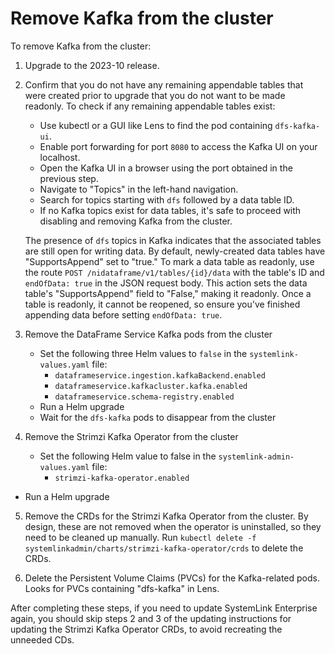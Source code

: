 # Remove Kafka from the cluster

To remove Kafka from the cluster:

1. Upgrade to the 2023-10 release.

2. Confirm that you do not have any remaining appendable tables that were created prior to upgrade that you do not want to be made readonly. To check if any remaining appendable tables exist:
    - Use kubectl or a GUI like Lens to find the pod containing `dfs-kafka-ui`.
    - Enable port forwarding for port `8080` to access the Kafka UI on your localhost.
    - Open the Kafka UI in a browser using the port obtained in the previous step.
    - Navigate to "Topics" in the left-hand navigation.
    - Search for topics starting with `dfs` followed by a data table ID.
    - If no Kafka topics exist for data tables, it's safe to proceed with disabling and removing Kafka from the cluster.

   The presence of `dfs` topics in Kafka indicates that the associated tables are still open for writing data. By default, newly-created data tables have "SupportsAppend" set to "true." To mark a data table as readonly, use the route `POST /nidataframe/v1/tables/{id}/data` with the table's ID and `endOfData: true` in the JSON request body. This action sets the data table's "SupportsAppend" field to "False," making it readonly. Once a table is readonly, it cannot be reopened, so ensure you've finished appending data before setting `endOfData: true`.

3. Remove the DataFrame Service Kafka pods from the cluster
    - Set the following three Helm values to `false` in the `systemlink-values.yaml` file:
      - `dataframeservice.ingestion.kafkaBackend.enabled`
      - `dataframeservice.kafkacluster.kafka.enabled`
      - `dataframeservice.schema-registry.enabled`
    - Run a Helm upgrade
    - Wait for the `dfs-kafka` pods to disappear from the cluster

4. Remove the Strimzi Kafka Operator from the cluster
    - Set the following Helm value to false in the `systemlink-admin-values.yaml` file:
      - `strimzi-kafka-operator.enabled`
  - Run a Helm upgrade

5. Remove the CRDs for the Strimzi Kafka Operator from the cluster. By design, these are not removed when the operator is uninstalled, so they need to be cleaned up manually. Run `kubectl delete -f systemlinkadmin/charts/strimzi-kafka-operator/crds` to delete the CRDs.

6. Delete the Persistent Volume Claims (PVCs) for the Kafka-related pods. Looks for PVCs containing "dfs-kafka" in Lens.

After completing these steps, if you need to update SystemLink Enterprise again, you should skip steps 2 and 3 of the updating instructions for updating the Strimzi Kafka Operator CRDs, to avoid recreating the unneeded CDs.
